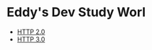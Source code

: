 # Eddy's Dev Study Worl

* [HTTP 2.0](_posts/HTTP2.0/http2.0.md)
* [HTTP 3.0](_posts/HTTP3.0/outline.md)
